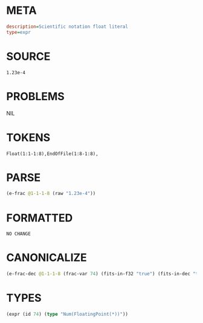 # META
~~~ini
description=Scientific notation float literal
type=expr
~~~
# SOURCE
~~~roc
1.23e-4
~~~
# PROBLEMS
NIL
# TOKENS
~~~zig
Float(1:1-1:8),EndOfFile(1:8-1:8),
~~~
# PARSE
~~~clojure
(e-frac @1-1-1-8 (raw "1.23e-4"))
~~~
# FORMATTED
~~~roc
NO CHANGE
~~~
# CANONICALIZE
~~~clojure
(e-frac-dec @1-1-1-8 (frac-var 74) (fits-in-f32 "true") (fits-in-dec "true") (value "0.000123") (id 74))
~~~
# TYPES
~~~clojure
(expr (id 74) (type "Num(FloatingPoint(*))"))
~~~